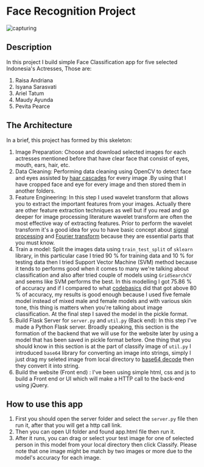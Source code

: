 # Face Recognition Project

![capturing](https://user-images.githubusercontent.com/65146994/146758720-82d28178-4827-4c1c-9aa8-ec5977360322.JPG)

## Description
In this project I build simple Face Classification app for five selected Indonesia's Actresses, Those are: 

1. Raisa Andriana
2. Isyana Sarasvati
3. Ariel Tatum
4. Maudy Ayunda
5. Pevita Pearce

## The Architecture
In a brief, this project has formed by this skeleton:

1. Image Preparation: Choose and download selected images for each actresses mentioned before that have clear face that consist of eyes, mouth, ears, hair, etc.
2. Data Cleaning: Performing data cleaning using OpenCV to detect face and eyes assisted by [haar cascades](https://docs.opencv.org/3.4/db/d28/tutorial_cascade_classifier.html) for every image
   .By using that I have cropped face and eye for every image and then stored them in another folders.
3. Feature Engineering: In this step I used wavelet transform that allows you to extract the important features from your images.
   Actually there are other feature extraction techniques as well but if you read and go deeper for image processing
   literature wavelet transform are often the most effective way of extracting features. Prior to perform
   the wavelet transform it's a good idea for you to have basic concept about [signal processing](https://www.youtube.com/watch?v=xrTor1uw5iI)
   and [Fourier transform](https://www.youtube.com/watch?v=spUNpyF58BY) because they are essential parts that you must know.
4. Train a model: Split the images data using `train_test_split` of `sklearn` library, in this particular case I tried
   90 % for training data and 10 % for testing data then I tried Support Vector Machine (SVM) method 
   because it tends to performs good when it comes to many we're talking about classification and also after
   tried couple of models using `GridSearchCV` and seems like SVM performs the best. In this modelling I got
   75.86 % of accuracy and if I compared to what [codebasics](https://github.com/codebasics/py/tree/master/DataScience/CelebrityFaceRecognition) did that got above 80 % of accuracy,
   my results is good enough because I used five female model instead of mixed male and female models and with various skin tone, this
   thing is matters when you're talking about image classification. At the final step I saved the model in the pickle format.
5. Build Flask Server for `server.py` and `util.py` (Back end): In this step I've made a Python Flask server. Broadly speaking, 
   this section is the formation of the backend that we will use for the website later by using a model 
   that has been saved in pickle format before. One thing that you should know
   in this section is at the part of classify image of `util.py` I introduced `base64` library 
   for converting an image into strings, simply I just drag my seleted image from local directory to [base64 decode](https://www.base64-image.de/)
   then they convert it into string.
6. Build the website (Front end) : I've been using simple html, css and js to build a Front end or UI which will make a HTTP call to the back-end using jQuery.

## How to use this app

1. First you should open the server folder and select the `server.py` file then run it, after that you will get a http call link.
2. Then you can open UI folder and found app.html file then run it.
3. After it runs, you can drag or select your test image for one of selected person in this model from your local directory
   then click Classify. Please note that one image might be match by two images or more due to the model's accuracy for each image.

